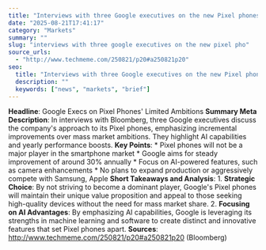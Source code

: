 ```yaml
---
title: "Interviews with three Google executives on the new Pixel phones, why Pixel won't ever be a giant player, improving the devices by ~30% each year, AI, and more (Bloomberg)"
date: "2025-08-21T17:41:17"
category: "Markets"
summary: ""
slug: "interviews with three google executives on the new pixel pho"
source_urls:
  - "http://www.techmeme.com/250821/p20#a250821p20"
seo:
  title: "Interviews with three Google executives on the new Pixel phones, why Pixel won't ever be a giant player, improving the devices by ~30% each year, AI, and more (Bloomberg) | Hash n Hedge"
  description: ""
  keywords: ["news", "markets", "brief"]
---
```

**Headline**: Google Execs on Pixel Phones' Limited Ambitions  **Summary Meta Description**: In interviews with Bloomberg, three Google executives discuss the company's approach to its Pixel phones, emphasizing incremental improvements over mass market ambitions. They highlight AI capabilities and yearly performance boosts.  **Key Points**:  * Pixel phones will not be a major player in the smartphone market * Google aims for steady improvement of around 30% annually * Focus on AI-powered features, such as camera enhancements * No plans to expand production or aggressively compete with Samsung, Apple  **Short Takeaways and Analysis**:  1. **Strategic Choice**: By not striving to become a dominant player, Google's Pixel phones will maintain their unique value proposition and appeal to those seeking high-quality devices without the need for mass market share. 2. **Focusing on AI Advantages**: By emphasizing AI capabilities, Google is leveraging its strengths in machine learning and software to create distinct and innovative features that set Pixel phones apart.  **Sources**:  http://www.techmeme.com/250821/p20#a250821p20 (Bloomberg) 
